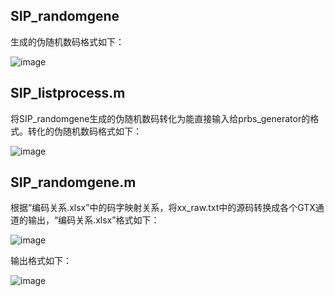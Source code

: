 ## SIP_randomgene
生成的伪随机数码格式如下：

![image](https://github.com/user-attachments/assets/303a702a-d8c5-4793-8767-98f9984a42e1)
## SIP_listprocess.m
将SIP_randomgene生成的伪随机数码转化为能直接输入给prbs_generator的格式。转化的伪随机数码格式如下：

![image](https://github.com/user-attachments/assets/a5409d3d-b79b-4046-9f27-e117fc7beb53)
## SIP_randomgene.m
根据“编码关系.xlsx”中的码字映射关系，将xx_raw.txt中的源码转换成各个GTX通道的输出，“编码关系.xlsx”格式如下：

![image](https://github.com/user-attachments/assets/38bfde6d-6d3f-43f4-bed5-fb7b7fd28fe2)

输出格式如下：

![image](https://github.com/user-attachments/assets/c791ec6b-51db-48de-943f-8977f116ea69)
